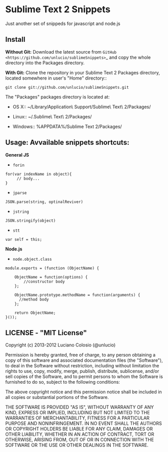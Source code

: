 Sublime Text 2 Snippets
===========

Just another set of snippeds for javascript and node.js

## Install

**Without Git:** Download the latest source from `GitHub <https://github.com/unlucio/sublimeSnippets>`_ and copy the whole directory into the Packages directory.

**With Git:** Clone the repository in your Sublime Text 2 Packages directory, located somewhere in user's "Home" directory::

    git clone git://github.com/unlucio/sublimeSnippets.git


The "Packages" packages directory is located at:

* OS X:: ~/Library/Application\ Support/Sublime\ Text\ 2/Packages/

* Linux:: ~/.Sublime\ Text\ 2/Packages/

* Windows:: %APPDATA%/Sublime Text 2/Packages/

## Usage: Avvailable snippets shortcuts:

__General JS__
* `forin`
```
for(var indexName in object){
	 // body...
}
```
* `jparse`
```
JSON.parse(string, optinalReviver)
```
* `jstring`
```
JSON.stringify(object)
```
* `stt`
```
var self = this;
```

__Node.js__
* `node.object.class`
```
module.exports = (function (ObjectName) {

	ObjectName = function(options) {
		//constructor body
	};

	ObjectName.prototype.methodName = function(arguments) {
	  //method body
	};

	return ObjectName;
}());

```

## LICENSE - "MIT License"

Copyright (c) 2013-2012 Luciano Colosio (@unlucio)

Permission is hereby granted, free of charge, to any person
obtaining a copy of this software and associated documentation
files (the "Software"), to deal in the Software without
restriction, including without limitation the rights to use,
copy, modify, merge, publish, distribute, sublicense, and/or sell
copies of the Software, and to permit persons to whom the
Software is furnished to do so, subject to the following
conditions:

The above copyright notice and this permission notice shall be
included in all copies or substantial portions of the Software.

THE SOFTWARE IS PROVIDED "AS IS", WITHOUT WARRANTY OF ANY KIND,
EXPRESS OR IMPLIED, INCLUDING BUT NOT LIMITED TO THE WARRANTIES
OF MERCHANTABILITY, FITNESS FOR A PARTICULAR PURPOSE AND
NONINFRINGEMENT. IN NO EVENT SHALL THE AUTHORS OR COPYRIGHT
HOLDERS BE LIABLE FOR ANY CLAIM, DAMAGES OR OTHER LIABILITY,
WHETHER IN AN ACTION OF CONTRACT, TORT OR OTHERWISE, ARISING
FROM, OUT OF OR IN CONNECTION WITH THE SOFTWARE OR THE USE OR
OTHER DEALINGS IN THE SOFTWARE.